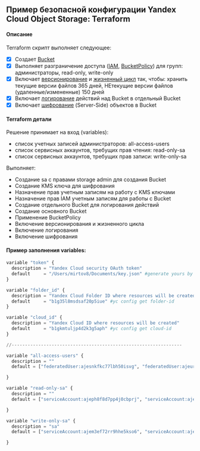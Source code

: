 ## Пример безопасной конфигурации Yandex Cloud Object Storage: Terraform

#### Описание 
Terraform скрипт выполняет следующее:
- [x] Создает [Bucket](https://cloud.yandex.ru/docs/storage/concepts/bucket)
- [x] Выполняет разграничение доступа ([IAM](https://cloud.yandex.ru/docs/storage/security/), [BucketPolicy](https://cloud.yandex.ru/docs/storage/concepts/policy)) для групп: администраторы, read-only, write-only
- [x] Включает [версионирование](https://cloud.yandex.ru/docs/storage/concepts/versioning) и [жизненный цикл](https://cloud.yandex.ru/docs/storage/concepts/lifecycles) так, чтобы: хранить текущие версии файлов 365 дней, НЕтекущие версии файлов (удаленные/измененные) 150 дней
- [x] Включает [логирование](https://cloud.yandex.ru/docs/storage/operations/buckets/enable-logging) действий над Bucket в отдельный Bucket
- [x] Включает [шифрование](https://cloud.yandex.ru/docs/storage/operations/buckets/encrypt) (Server-Side) объектов в Bucket 

#### Terraform детали 
Решение принимает на вход (variables):
- список учетных записей администраторов: all-access-users
- список сервисных аккаунтов, требущих прав чтения: read-only-sa
- список сервисных аккаунтов, требущих прав записи: write-only-sa

Выполняет:
- Создание sa с правами storage admin для создания Bucket
- Создание KMS ключа для шифрования
- Назначение прав учетным записям на работу с KMS ключами
- Назначение прав IAM учетным записям для работы с Bucket
- Создание отдельного Bucket для логирования действий 
- Создание основного Bucket
- Применение BucketPolicy 
- Включение версионирования и жизненного цикла
- Включение логирования
- Включение шифрования

#### Пример заполнения variables:
```Python
variable "token" {
  description = "Yandex Cloud security OAuth token"
  default     = "/Users/mirtov8/Documents/key.json" #generate yours by this https://cloud.yandex.ru/docs/iam/concepts/authorization/oauth-token
}

variable "folder_id" {
  description = "Yandex Cloud Folder ID where resources will be created"
  default     = "b1g35l8msdsaf20p5iue" #yc config get folder-id
}

variable "cloud_id" {
  description = "Yandex Cloud ID where resources will be created"
  default     = "b1gkmtuljp4d2k3g5aph" #yc config get cloud-id
}

//----------------------------------------------------------------

variable "all-access-users" {
  description = ""
  default = ["federatedUser:ajesnkfkc77lbh50isvg", "federatedUser:ajeurmedn87ekpuc4e08"]

}

variable "read-only-sa" {
  description = ""
  default = ["serviceAccount:ajeph8f8d7pp4j0cbprj", "serviceAccount:aje066sl8m1e7ci508bl"]

}

variable "write-only-sa" {
  description = "sa"
  default = ["serviceAccount:ajem3ef72rr9hhe5kso6", "serviceAccount:aje1ngf44k7nceombinn"]

}
```
